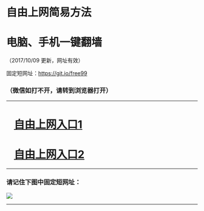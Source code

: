 ﻿# 自由上网简易方法

# 电脑、手机一键翻墙

（2017/10/09 更新，网址有效）

固定短网址：https://git.io/free99

### （微信如打不开，请转到浏览器打开）


***





# &nbsp;&nbsp; <a href="http://ft2844618204.fwq-tz-1001.info/fwqtz01.html?t=10090017286 " target="_blank">自由上网入口1</a>
# &nbsp;&nbsp; <a href="http://ft1032223412.fwq-tz-1002.info/fwqtz02.html?t=100900118699 " target="_blank">自由上网入口2</a>
***

### 请记住下图中固定短网址：

<img src="https://s3-us-west-2.amazonaws.com/fwq-1001/yjfq-20170905okok.png" /> 


***

